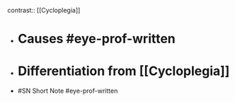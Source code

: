 contrast:: [[Cycloplegia]]

- # Causes #eye-prof-written
- # Differentiation from [[Cycloplegia]]
- #SN Short Note #eye-prof-written
